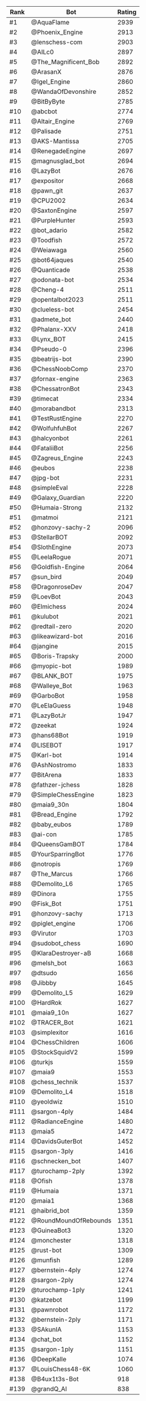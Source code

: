 Rank|Bot|Rating
---|---|---
#1|@AquaFlame|2939
#2|@Phoenix_Engine|2913
#3|@lenschess-com|2903
#4|@AILc0|2897
#5|@The_Magnificent_Bob|2892
#6|@ArasanX|2876
#7|@Igel_Engine|2860
#8|@WandaOfDevonshire|2852
#9|@BitByByte|2785
#10|@abcbot|2774
#11|@Altair_Engine|2769
#12|@Palisade|2751
#13|@AKS-Mantissa|2705
#14|@RenegadeEngine|2697
#15|@magnusglad_bot|2694
#16|@LazyBot|2676
#17|@expositor|2668
#18|@pawn_git|2637
#19|@CPU2002|2634
#20|@SaxtonEngine|2597
#21|@PurpleHunter|2593
#22|@bot_adario|2582
#23|@Toodfish|2572
#24|@Weiawaga|2560
#25|@bot64jaques|2540
#26|@Quanticade|2538
#27|@odonata-bot|2534
#28|@Cheng-4|2511
#29|@opentalbot2023|2511
#30|@clueless-bot|2454
#31|@admete_bot|2440
#32|@Phalanx-XXV|2418
#33|@Lynx_BOT|2415
#34|@Pseudo-0|2396
#35|@beatrijs-bot|2390
#36|@ChessNoobComp|2370
#37|@fornax-engine|2363
#38|@ChessatronBot|2343
#39|@timecat|2334
#40|@morabandbot|2313
#41|@TestRustEngine|2270
#42|@WolfuhfuhBot|2267
#43|@halcyonbot|2261
#44|@FataliiBot|2256
#45|@Zagreus_Engine|2243
#46|@eubos|2238
#47|@jpg-bot|2231
#48|@simpleEval|2228
#49|@Galaxy_Guardian|2220
#50|@Humaia-Strong|2132
#51|@matmoi|2121
#52|@honzovy-sachy-2|2096
#53|@StellarBOT|2092
#54|@SlothEngine|2073
#55|@LeelaRogue|2071
#56|@Goldfish-Engine|2064
#57|@sun_bird|2049
#58|@DragonroseDev|2047
#59|@LoevBot|2043
#60|@Elmichess|2024
#61|@kulubot|2021
#62|@redtail-zero|2020
#63|@likeawizard-bot|2016
#64|@jangine|2015
#65|@Boris-Trapsky|2000
#66|@myopic-bot|1989
#67|@BLANK_BOT|1975
#68|@Walleye_Bot|1963
#69|@GarboBot|1958
#70|@LeElaGuess|1948
#71|@LazyBotJr|1947
#72|@zeekat|1924
#73|@hans68Bot|1919
#74|@LISEBOT|1917
#75|@Karl-bot|1914
#76|@AshNostromo|1833
#77|@BitArena|1833
#78|@fathzer-jchess|1828
#79|@SimpleChessEngine|1823
#80|@maia9_30n|1804
#81|@Bread_Engine|1792
#82|@baby_eubos|1789
#83|@ai-con|1785
#84|@QueensGamBOT|1784
#85|@YourSparringBot|1776
#86|@notropis|1769
#87|@The_Marcus|1766
#88|@Demolito_L6|1765
#89|@Dinora|1755
#90|@Fisk_Bot|1751
#91|@honzovy-sachy|1713
#92|@piglet_engine|1706
#93|@Virutor|1703
#94|@sudobot_chess|1690
#95|@KlaraDestroyer-aB|1668
#96|@melsh_bot|1663
#97|@dtsudo|1656
#98|@Jibbby|1645
#99|@Demolito_L5|1629
#100|@HardRok|1627
#101|@maia9_10n|1627
#102|@TRACER_Bot|1621
#103|@simplexitor|1616
#104|@ChessChildren|1606
#105|@StockSquidV2|1599
#106|@turkjs|1559
#107|@maia9|1553
#108|@chess_technik|1537
#109|@Demolito_L4|1518
#110|@yeoldwiz|1510
#111|@sargon-4ply|1484
#112|@RadianceEngine|1480
#113|@maia5|1472
#114|@DavidsGuterBot|1452
#115|@sargon-3ply|1416
#116|@schnecken_bot|1407
#117|@turochamp-2ply|1392
#118|@Ofish|1378
#119|@Humaia|1371
#120|@maia1|1368
#121|@haibrid_bot|1359
#122|@RoundMoundOfRebounds|1351
#123|@GuineaBot3|1320
#124|@monchester|1318
#125|@rust-bot|1309
#126|@munfish|1289
#127|@bernstein-4ply|1274
#128|@sargon-2ply|1274
#129|@turochamp-1ply|1241
#130|@katzebot|1199
#131|@pawnrobot|1172
#132|@bernstein-2ply|1171
#133|@SAkunIA|1153
#134|@chat_bot|1152
#135|@sargon-1ply|1151
#136|@DeepKalle|1074
#137|@LouisChess48-6K|1060
#138|@B4ux1t3s-Bot|918
#139|@grandQ_AI|838
